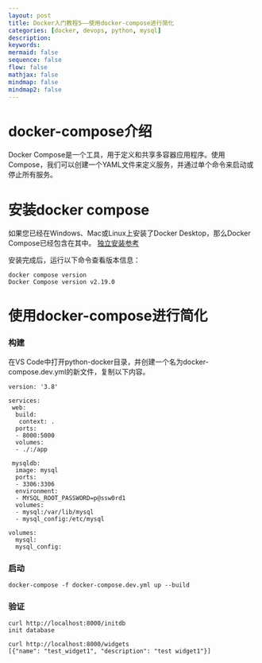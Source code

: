 ```yaml
---
layout: post
title: Docker入门教程5——使用docker-compose进行简化
categories: [docker, devops, python, mysql]
description:
keywords:
mermaid: false
sequence: false
flow: false
mathjax: false
mindmap: false
mindmap2: false
---
```


# docker-compose介绍
Docker Compose是一个工具，用于定义和共享多容器应用程序。使用Compose，我们可以创建一个YAML文件来定义服务，并通过单个命令来启动或停止所有服务。


# 安装docker compose
如果您已经在Windows、Mac或Linux上安装了Docker Desktop，那么Docker Compose已经包含在其中。 [独立安装参考](https://docs.docker.com/compose/install/)

安装完成后，运行以下命令查看版本信息：
```
docker compose version
Docker Compose version v2.19.0
```

# 使用docker-compose进行简化

### 构建
在VS Code中打开python-docker目录，并创建一个名为docker-compose.dev.yml的新文件，复制以下内容。
```
version: '3.8'

services:
 web:
  build:
   context: .
  ports:
  - 8000:5000
  volumes:
  - ./:/app

 mysqldb:
  image: mysql
  ports:
  - 3306:3306
  environment:
  - MYSQL_ROOT_PASSWORD=p@ssw0rd1
  volumes:
  - mysql:/var/lib/mysql
  - mysql_config:/etc/mysql

volumes:
  mysql:
  mysql_config:

```

### 启动
```
docker-compose -f docker-compose.dev.yml up --build
```

### 验证

```
curl http://localhost:8000/initdb
init database
```

```
curl http://localhost:8000/widgets
[{"name": "test_widget1", "description": "test widget1"}]
```
